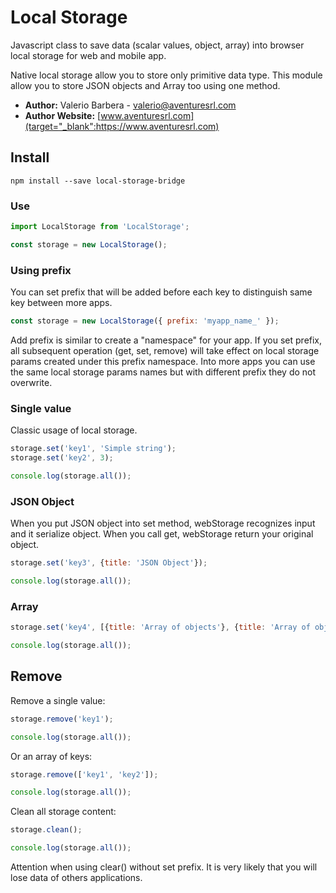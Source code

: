 # Local Storage
Javascript class to save data (scalar values, object, array) 
into browser local storage for web and mobile app.

Native local storage allow you to store only primitive data type. 
This module allow you to store JSON objects and Array too 
using one method.


- **Author:** Valerio Barbera - [valerio@aventuresrl.com](mailto:valerio@aventuresrl.com)
- **Author Website:** [www.aventuresrl.com](target="_blank":https://www.aventuresrl.com) 


## Install
```
npm install --save local-storage-bridge
```


### Use
```javascript
import LocalStorage from 'LocalStorage';

const storage = new LocalStorage();
```


### Using prefix
You can set prefix that will be added before each key 
to distinguish same key between more apps. 

```javascript
const storage = new LocalStorage({ prefix: 'myapp_name_' });
```
Add prefix is similar to create a "namespace" for your app. 
If you set prefix, all subsequent operation (get, set, remove) 
will take effect on local storage params created under this prefix namespace.
Into more apps you can use the same local storage params names but 
with different prefix they do not overwrite.


### Single value
Classic usage of local storage.
```javascript
storage.set('key1', 'Simple string');
storage.set('key2', 3);

console.log(storage.all());
```


### JSON Object
When you put JSON object into set method, webStorage recognizes input and it serialize object. When you call get, webStorage return your original object.
```javascript
storage.set('key3', {title: 'JSON Object'});

console.log(storage.all());
```


### Array 
```javascript
storage.set('key4', [{title: 'Array of objects'}, {title: 'Array of objects'}]);

console.log(storage.all());
```


## Remove
Remove a single value:
```javascript
storage.remove('key1');

console.log(storage.all());
```


Or an array of keys:
```javascript
storage.remove(['key1', 'key2']);

console.log(storage.all());
```


Clean all storage content:
```javascript
storage.clean();

console.log(storage.all());
```
Attention when using clear() without set prefix. 
It is very likely that you will lose data of others applications.


